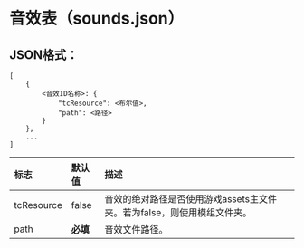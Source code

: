 # 音效表（sounds.json）

## JSON格式：

```text
[
    {
        <音效ID名称>: {
            "tcResource": <布尔值>,
            "path": <路径>
        }
    },
    ...
]
```

| 标志 | 默认值 | 描述 |
| :--- | :--- | :--- |
| tcResource | false | 音效的绝对路径是否使用游戏assets主文件夹。若为false，则使用模组文件夹。 |
| path | **必填** | 音效文件路径。 |



